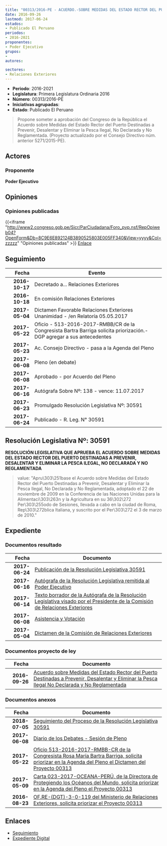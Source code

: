 ```yaml
---
title: "00313/2016-PE - ACUERDO.-SOBRE MEDIDAS DEL ESTADO RECTOR DEL PUERTO DESTINADAS A PREVENIR, DESALENTAR Y ELIMINAR LA PESCA ILEGAL, NO DECLARADA Y NO REGLAMENTADA"
date: 2016-09-26
lastmod: 2017-06-24
estados:
- Publicado El Peruano
periodos:
- 2016-2021
proponentes:
- Poder Ejecutivo
grupos:
- 
autores:

sectores:
- Relaciones Exteriores
---
```

- **Periodo**: 2016-2021
- **Legislatura**: Primera Legislatura Ordinaria 2016
- **Número**: 00313/2016-PE
- **Iniciativas agrupadas**: 
- **Estado**: Publicado El Peruano

> Propone someter a aprobación del Congreso de la República el Acuerdo sobre Medidas del Estado Rector del Puerto Destinadas a Prevenir, Desalentar y Eliminar la Pesca Ilegal, No Declarada y No Reglamentada. (Proyecto actualizado por el Consejo Directivo núm. anterior 5271/2015-PE).


## Actores

### Proponente

**Poder Ejecutivo**

## Opiniones

### Opiniones publicadas

{{<iframe "http://www2.congreso.gob.pe/Sicr/ParCiudadana/Foro_pvp.nsf/RepOpiweb04?OpenForm&Db=8C9E6E892124B3890525803E005FF340&View=yyyy&Col=zzzzz" "Opiniones publicadas" >}}
[Enlace](http://www2.congreso.gob.pe/Sicr/ParCiudadana/Foro_pvp.nsf/RepOpiweb04?OpenForm&Db=8C9E6E892124B3890525803E005FF340&View=yyyy&Col=zzzzz)


## Seguimiento

| Fecha | Evento |
|------:|--------|
| **2016-10-17** | Decretado a... Relaciones Exteriores |
| **2016-10-18** | En comisión Relaciones Exteriores |
| **2017-05-04** | Dictamen Favorable Relaciones Exteriores Unanimidad - /en Relatoría 05.05.2017 |
| **2017-05-22** | Oficio - 513-2016-2017-RMBB/CR de la Congresista Bartra Barriga solicita priorización.- DGP agregar a sus antecedentes |
| **2017-05-23** | Ac. Consejo Directivo - pasa a la Agenda del Pleno |
| **2017-06-08** | Pleno (en debate) |
| **2017-06-08** | Aprobado - por Acuerdo del Pleno |
| **2017-06-16** | Autógrafa Sobre Nº: 138 - vence: 11.07.2017 |
| **2017-06-23** | Promulgado Resolución Legislativa Nº: 30591 |
| **2017-06-24** | Publicado - R. Leg. N° 30591 |

## Resolución Legislativa Nº: 30591

**RESOLUCIÓN LEGISLATIVA QUE APRUEBA EL ACUERDO SOBRE MEDIDAS DEL ESTADO RECTOR DEL PUERTO DESTINADAS A PREVENIR, DESALENTAR Y ELIMINAR LA PESCA ILEGAL, NO DECLARADA Y NO REGLAMENTADA**

> value: "Apru\303\251base el Acuerdo sobre Medidas del Estado Rector del Puerto Destinadas a Prevenir, Desalentar y Eliminar la Pesca Ilegal, No Declarada y No Reglamentada, adoptado el 22 de noviembre de 2009 en la Conferencia de las Naciones Unidas para la Alimentaci\303\263n y la Agricultura en su 36\302\272 Per\303\255odo de Sesiones, llevada a cabo en la ciudad de Roma, Rep\303\272blica Italiana, y suscrito por el Per\303\272 el 3 de marzo de 2010."


## Expediente

### Documentos resultado

| Fecha | Documento |
|------:|-----------|
| **2017-06-24** | [Publicación de la Resolución Legislativa 30591](http://www.leyes.congreso.gob.pe/Documentos/2016_2021/ADLP/Normas_Legales/30591-RLG.pdf) |
| **2017-06-16** | [Autógrafa de la Resolución Legislativa remitida al Poder Ejecutivo](http://www.leyes.congreso.gob.pe/Documentos/2016_2021/Autografas/Ley_y_de_Resolucion_Legislativa/AU0031320170616.pdf) |
| **2017-06-14** | [Texto borrador de la Autógrafa de la Resolución Legislativa visado por el Presidente de la Comisión de Relaciones Exteriores](http://www.leyes.congreso.gob.pe/Documentos/2016_2021/Texto_Borrador_de_Autografa/BAU0031320170615.pdf) |
| **2017-06-08** | [Asistencia y Votación](http://www.leyes.congreso.gob.pe/Documentos/2016_2021/Asistencia_y_Votacion/Proyectos_de_Ley/AV0031320170608..pdf) |
| **2017-05-04** | [Dictamen de la Comisión de Relaciones Exteriores](http://www.leyes.congreso.gob.pe/Documentos/2016_2021/Dictamenes/Proyectos_de_Ley/00313DC20MAY20170504..PDF) |

### Documentos proyecto de ley

| Fecha | Documento |
|------:|-----------|
| **2016-09-26** | [Acuerdo sobre Medidas del Estado Rector del Puerto Destinadas a Prevenir, Desalentar y Eliminar la Pesca Ilegal No Declarada y No Reglamentada](http://www.leyes.congreso.gob.pe/Documentos/2016_2021/Proyectos_de_Ley_y_de_Resoluciones_Legislativas/PL0031320160926..pdf) |

### Documentos anexos

| Fecha | Documento |
|------:|-----------|
| **2018-07-05** | [Seguimiento del Proceso de la Resolución Legislativa 30591](http://www.leyes.congreso.gob.pe/Documentos/2016_2021/Seguimiento_de_Proyectos_de_Ley/00313PL20180705.pdf) |
| **2017-06-08** | [Diario de los Debates - Sesión de Pleno](http://www.leyes.congreso.gob.pe/Documentos/2016_2021/ADLP/Diario_Debates/30591_DD.pdf) |
| **2017-05-22** | [Oficio 513-2016-2017-RMBB-CR de la Congresista Rosa María Bartra Barriga, solicita priorizar en la Agenda del Pleno el Dictamen del Proyecto 00313](http://www.leyes.congreso.gob.pe/Documentos/2016_2021/Oficios/Congresistas/OFICIO-513-2016-2017-RMBB-CR.pdf) |
| **2017-05-09** | [Carta 023-2017-OCEANA-PERÚ, de la Directora de Protegiendo los Océanos del Mundo, solicita priorizar en la Agenda del Pleno el Proyecto 00313](http://www.leyes.congreso.gob.pe/Documentos/2016_2021/Oficios/Otras_Instituciones/CARTA-023-2017-OCEANA-PERU.pdf) |
| **2016-08-23** | [OF.RE-(DGT)-3-0-119 del Ministerio de Relaciones Exteriores, solicita priorizar el Proyecto 00313](http://www.leyes.congreso.gob.pe/Documentos/2016_2021/Oficios/Otras_Instituciones/OF.RE-(DGT)-3-0-119.pdf) |

## Enlaces

- [Seguimiento](http://www2.congreso.gob.pe/Sicr/TraDocEstProc/CLProLey2016.nsf/f7fff46988ca05b1052578e100829cc7/e8386d51c37c9ff90525803b006b793e?OpenDocument)
- [Expediente Digital](http://www2.congreso.gob.pe/Sicr/TraDocEstProc/Expvirt_2011.nsf/visbusqptramdoc1621/00313?opendocument)

